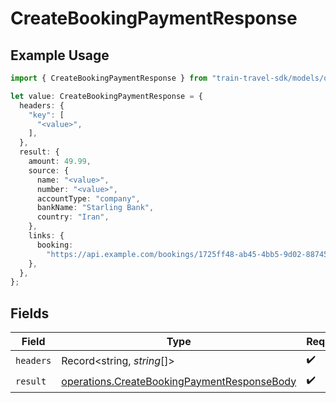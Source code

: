 # CreateBookingPaymentResponse

## Example Usage

```typescript
import { CreateBookingPaymentResponse } from "train-travel-sdk/models/operations";

let value: CreateBookingPaymentResponse = {
  headers: {
    "key": [
      "<value>",
    ],
  },
  result: {
    amount: 49.99,
    source: {
      name: "<value>",
      number: "<value>",
      accountType: "company",
      bankName: "Starling Bank",
      country: "Iran",
    },
    links: {
      booking:
        "https://api.example.com/bookings/1725ff48-ab45-4bb5-9d02-88745177dedb",
    },
  },
};
```

## Fields

| Field                                                                                                      | Type                                                                                                       | Required                                                                                                   | Description                                                                                                |
| ---------------------------------------------------------------------------------------------------------- | ---------------------------------------------------------------------------------------------------------- | ---------------------------------------------------------------------------------------------------------- | ---------------------------------------------------------------------------------------------------------- |
| `headers`                                                                                                  | Record<string, *string*[]>                                                                                 | :heavy_check_mark:                                                                                         | N/A                                                                                                        |
| `result`                                                                                                   | [operations.CreateBookingPaymentResponseBody](../../models/operations/createbookingpaymentresponsebody.md) | :heavy_check_mark:                                                                                         | N/A                                                                                                        |